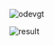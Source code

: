 ![odevgt](https://github.com/emirakdemir/gt-odev-1/assets/77544885/e98b1667-21d4-4482-98a8-0439878fc8aa)

![result](https://github.com/emirakdemir/gt-odev-1/assets/77544885/70bd9f0f-66cf-433c-bf2a-90194bbb0310)

